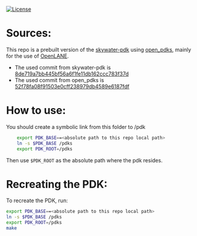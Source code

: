 [![License](https://img.shields.io/badge/License-Apache%202.0-blue.svg)](https://opensource.org/licenses/Apache-2.0) 

# Sources:

This repo is a prebuilt version of the [skywater-pdk](https://github.com/google/skywater-pdk) using [open_pdks](https://github.com/RTimothyEdwards/open_pdks), mainly for the use of [OpenLANE](https://github.com/efabless/openlane/tree/master).

- The used commit from skywater-pdk is [8de719a7bb445bf56a6f1fe11db162ccc783f37d](https://github.com/google/skywater-pdk/commit/8de719a7bb445bf56a6f1fe11db162ccc783f37d)
- The used commit from open_pdks is [52f78fa08f91503e0cff238979db4589e6187fdf](https://github.com/RTimothyEdwards/open_pdks/commit/52f78fa08f91503e0cff238979db4589e6187fdf)

# How to use:

You should create a symbolic link from this folder to /pdk
```bash
    export PDK_BASE==<absolute path to this repo local path>
    ln -s $PDK_BASE /pdks
    export PDK_ROOT=/pdks
```
Then use `$PDK_ROOT` as the absolute path where the pdk resides.


# Recreating the PDK:

To recreate the PDK, run:

```bash
export PDK_BASE==<absolute path to this repo local path>
ln -s $PDK_BASE /pdks
export PDK_ROOT=/pdks
make
```
